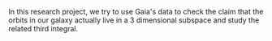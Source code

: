 In this research project, we try to use Gaia's data to check the claim that the orbits in our galaxy actually live in a 3 dimensional subspace and study the related third integral.
